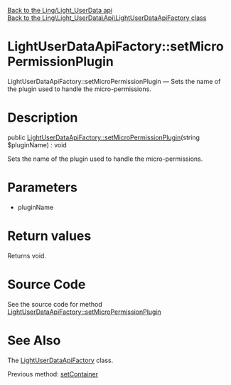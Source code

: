 [Back to the Ling/Light_UserData api](https://github.com/lingtalfi/Light_UserData/blob/master/doc/api/Ling/Light_UserData.md)<br>
[Back to the Ling\Light_UserData\Api\LightUserDataApiFactory class](https://github.com/lingtalfi/Light_UserData/blob/master/doc/api/Ling/Light_UserData/Api/LightUserDataApiFactory.md)


LightUserDataApiFactory::setMicroPermissionPlugin
================



LightUserDataApiFactory::setMicroPermissionPlugin — Sets the name of the plugin used to handle the micro-permissions.




Description
================


public [LightUserDataApiFactory::setMicroPermissionPlugin](https://github.com/lingtalfi/Light_UserData/blob/master/doc/api/Ling/Light_UserData/Api/LightUserDataApiFactory/setMicroPermissionPlugin.md)(string $pluginName) : void




Sets the name of the plugin used to handle the micro-permissions.




Parameters
================


- pluginName

    


Return values
================

Returns void.








Source Code
===========
See the source code for method [LightUserDataApiFactory::setMicroPermissionPlugin](https://github.com/lingtalfi/Light_UserData/blob/master/Api/LightUserDataApiFactory.php#L134-L137)


See Also
================

The [LightUserDataApiFactory](https://github.com/lingtalfi/Light_UserData/blob/master/doc/api/Ling/Light_UserData/Api/LightUserDataApiFactory.md) class.

Previous method: [setContainer](https://github.com/lingtalfi/Light_UserData/blob/master/doc/api/Ling/Light_UserData/Api/LightUserDataApiFactory/setContainer.md)<br>

